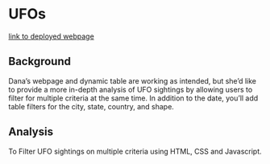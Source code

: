 # UFOs
[link to deployed webpage](https://ksreeja993.github.io/UFOs/)

## Background
Dana’s webpage and dynamic table are working as intended, but she’d like to provide a more in-depth analysis of UFO sightings by allowing users to filter for multiple criteria at the same time. In addition to the date, you’ll add table filters for the city, state, country, and shape.

## Analysis
To Filter UFO sightings on multiple criteria using HTML, CSS and Javascript.

